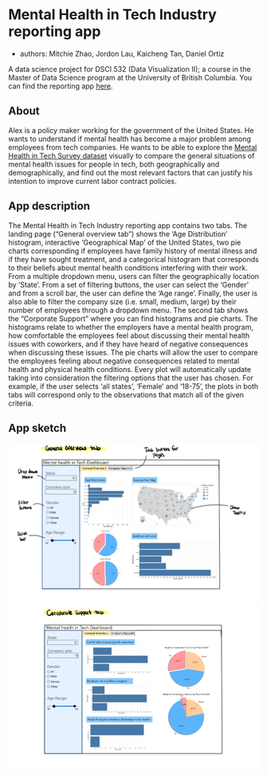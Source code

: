 # Mental Health in Tech Industry reporting app
* authors: Mitchie Zhao, Jordon Lau, Kaicheng Tan, Daniel Ortiz

A data science project for DSCI 532 (Data Visualization II); a course in the Master of Data Science program at the University of British Columbia. You can find the reporting app [here](https://dsci532-viz-g8.herokuapp.com/).

## About

Alex is a policy maker working for the government of the United States. He wants to understand if mental health has become a major problem among employees from tech companies. He wants to be able to explore the [Mental Health in Tech Survey dataset](https://www.kaggle.com/osmi/mental-health-in-tech-survey) visually to compare the general situations of mental health issues for people in tech, both geographically and demographically, and find out the most relevant factors that can justify his intention to improve current labor contract policies.

## App description

The Mental Health in Tech Industry reporting app contains two tabs. The landing page (“General overview tab”) shows the ‘Age Distribution’ histogram, interactive ‘Geographical Map’ of the United States, two pie charts corresponding if employees have family history of mental illness and if they have sought treatment, and a categorical histogram that corresponds to their beliefs about mental health conditions interfering with their work. From a multiple dropdown menu, users can filter the geographically location by ‘State’. From a set of filtering buttons, the user can select the ‘Gender’ and from a scroll bar, the user can define the ‘Age range’. Finally, the user is also able to filter the company size (i.e. small, medium, large) by their number of employees through a dropdown menu. The second tab shows the “Corporate Support” where you can find histograms and pie charts. The histograms relate to whether the employers have a mental health program, how comfortable the employees feel about discussing their mental health issues with coworkers, and if they have heard of negative consequences when discussing these issues. The pie charts will allow the user to compare the employees feeling about negative consequences related to mental health and physical health conditions. Every plot will automatically update taking into consideration the filtering options that the user has chosen. For example, if the user selects ‘all states’, ‘Female’ and ‘18-75’, the plots in both tabs will correspond only to the observations that match all of the given criteria.

## App sketch
![](img/dashboard_sketch1.png)
![](img/dashboard_sketch2.png)
